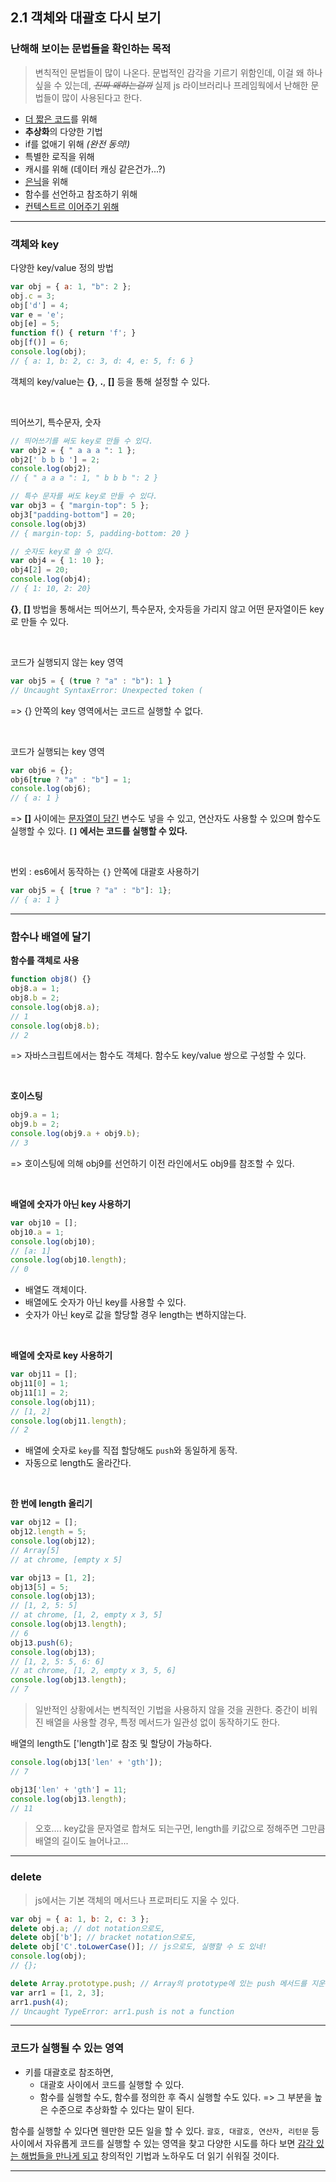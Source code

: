 ## 2.1 객체와 대괄호 다시 보기



### 난해해 보이는 문법들을 확인하는 목적

> 변칙적인 문법들이 많이 나온다. 문법적인 감각을 기르기 위함인데, 이걸 왜 하나 싶을 수 있는데, *~~진짜 왜하는걸까~~*  실제 js 라이브러리나 프레임웍에서 난해한 문법들이 많이 사용된다고 한다.

- <u>더 짧은 코드</u>를 위해
- **추상화**의 다양한 기법
- if를 없애기 위해 *(완전 동의!)*
- 특별한 로직을 위해
- 캐시를 위해 (데이터 캐싱 같은건가...?)
- <u>은닉</u>을 위해
- 함수를 선언하고 참조하기 위해
- <u>컨텍스트르 이어주기 위해</u>



---



### 객체와 key

다양한 key/value 정의 방법

```js
var obj = { a: 1, "b": 2 };
obj.c = 3;
obj['d'] = 4;
var e = 'e';
obj[e] = 5;
function f() { return 'f'; }
obj[f()] = 6;
console.log(obj);
// { a: 1, b: 2, c: 3, d: 4, e: 5, f: 6 }
```

객체의 key/value는 **{}**, **.**, **[]** 등을 통해 설정할 수 있다.



<br />



띄어쓰기, 특수문자, 숫자

```js
// 띄어쓰기를 써도 key로 만들 수 있다.
var obj2 = { " a a a ": 1 };
obj2[' b b b '] = 2;
console.log(obj2);
// { " a a a ": 1, " b b b ": 2 }

// 특수 문자를 써도 key로 만들 수 있다.
var obj3 = { "margin-top": 5 };
obj3["padding-bottom"] = 20;
console.log(obj3)
// { margin-top: 5, padding-bottom: 20 }

// 숫자도 key로 쓸 수 있다.
var obj4 = { 1: 10 };
obj4[2] = 20;
console.log(obj4);
// { 1: 10, 2: 20}
```

**{}**, **[]** 방법을 통해서는 띄어쓰기, 특수문자, 숫자등을 가리지 않고 어떤 문자열이든 key로 만들 수 있다.



<br />



코드가 실행되지 않는 key 영역

```js
var obj5 = { (true ? "a" : "b"): 1 }
// Uncaught SyntaxError: Unexpected token (
```

=> {} 안쪽의 key 영역에서는 코드르 실행할 수 없다.



<br />



코드가 실행되는 key 영역

```js
var obj6 = {};
obj6[true ? "a" : "b"] = 1;
console.log(obj6);
// { a: 1 }
```

=> **[]** 사이에는 <u>문자열이 담긴</u> 변수도 넣을 수 있고, 연산자도 사용할 수 있으며 함수도 실행할 수 있다.  **`[]` 에서는 코드를 실행할 수 있다.**



<br />



번외 : es6에서 동작하는 `{}` 안쪽에 대괄호 사용하기

```js
var obj5 = { [true ? "a" : "b"]: 1};
// { a: 1 }
```



---



### 함수나 배열에 달기



**함수를 객체로 사용**

```js
function obj8() {}
obj8.a = 1;
obj8.b = 2;
console.log(obj8.a);
// 1
console.log(obj8.b);
// 2
```

=> 자바스크립트에서는 함수도 객체다. 함수도 key/value 쌍으로 구성할 수 있다.



<br />



**호이스팅**

```js
obj9.a = 1;
obj9.b = 2;
console.log(obj9.a + obj9.b);
// 3
```

=> 호이스팅에 의해 obj9를 선언하기 이전 라인에서도 obj9를 참조할 수 있다.



<br />



**배열에 숫자가 아닌 key 사용하기**

```js
var obj10 = [];
obj10.a = 1;
console.log(obj10);
// [a: 1]
console.log(obj10.length);
// 0
```

- 배열도 객체이다.
- 배열에도 숫자가 아닌 key를 사용할 수 있다.
- 숫자가 아닌 key로 값을 할당할 경우 length는 변하지않는다.



<br />



**배열에 숫자로 key 사용하기**

```js
var obj11 = [];
obj11[0] = 1;
obj11[1] = 2;
console.log(obj11);
// [1, 2]
console.log(obj11.length);
// 2
```

- 배열에 숫자로 `key`를 직접 할당해도 `push`와 동일하게 동작. 
- 자동으로 length도 올라간다.



<br />



**한 번에 length 올리기**

```js
var obj12 = [];
obj12.length = 5;
console.log(obj12);
// Array[5]
// at chrome, [empty x 5] 

var obj13 = [1, 2];
obj13[5] = 5;
console.log(obj13);
// [1, 2, 5: 5]
// at chrome, [1, 2, empty x 3, 5]
console.log(obj13.length);
// 6
obj13.push(6);
console.log(obj13);
// [1, 2, 5: 5, 6: 6]
// at chrome, [1, 2, empty x 3, 5, 6]
console.log(obj13.length);
// 7
```

> 일반적인 상황에서는 변칙적인 기법을 사용하지 않을 것을 권한다. 중간이 비워진 배열을 사용할 경우, 특정 메서드가 일관성 없이 동작하기도 한다.





배열의 length도  ['length']로 참조 및 할당이 가능하다.

```js
console.log(obj13['len' + 'gth']);
// 7

obj13['len' + 'gth'] = 11;
console.log(obj13.length);
// 11

```

> 오호.... key값을 문자열로 합쳐도 되는구먼, length를 키값으로 정해주면 그만큼 배열의 길이도 늘어나고...



-----



### delete

> js에서는 기본 객체의 메서드나 프로퍼티도 지울 수 있다.

```js
var obj = { a: 1, b: 2, c: 3 };
delete obj.a; // dot notation으로도,
delete obj['b']; // bracket notation으로도,
delete obj['C'.toLowerCase()]; // js으로도, 실행할 수 도 있네!
console.log(obj);
// {};

delete Array.prototype.push; // Array의 prototype에 있는 push 메서드를 지운다.
var arr1 = [1, 2, 3];
arr1.push(4);
// Uncaught TypeError: arr1.push is not a function
```



---



### 코드가 실행될 수 있는 영역

- 키를 대괄호로 참조하면, 
  - 대괄호 사이에서 코드를 실행할 수 있다.
  - 함수를 실행할 수도, 함수를 정의한 후 즉시 실행할 수도 있다. => 그 부분을 높은 수준으로 추상화할 수 있다는 말이 된다.

함수를 실행할 수 있다면 웬만한 모든 일을 할 수 있다. `괄호, 대괄호, 연산자, 리턴문` 등 사이에서 자유롭게 코드를 실행할 수 있는 영역을 찾고 다양한 시도를 하다 보면 <u>감각 있는 해법들을 만나게 되고</u> 창의적인 기법과 노하우도 더 읽기 쉬워질 것이다.



---



